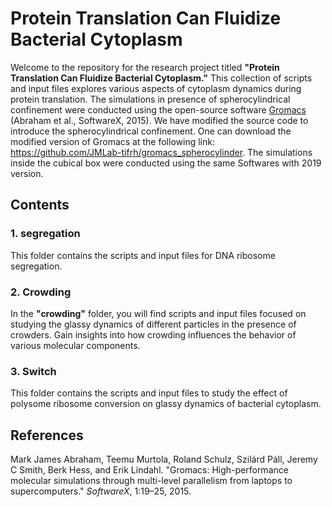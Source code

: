 # Protein Translation Can Fluidize Bacterial Cytoplasm

Welcome to the repository for the research project titled **"Protein Translation Can Fluidize Bacterial Cytoplasm."** This collection of scripts and input files explores various aspects of cytoplasm dynamics during protein translation. The simulations in presence of spherocylindrical confinement were conducted using the open-source software [Gromacs](http://www.gromacs.org/) (Abraham et al., SoftwareX, 2015). We have modified the source code to introduce the spherocylindrical confinement. One can download the modified version of Gromacs at the following link: https://github.com/JMLab-tifrh/gromacs_spherocylinder. The simulations inside the cubical box were conducted using the same Softwares with 2019 version.

## Contents

### 1. segregation
This folder contains the scripts and input files for DNA ribosome segregation.

### 2. Crowding
In the **"crowding"** folder, you will find scripts and input files focused on studying the glassy dynamics of different particles in the presence of crowders. Gain insights into how crowding influences the behavior of various molecular components.

### 3. Switch
This folder contains the scripts and input files to study the effect of polysome ribosome conversion on glassy dynamics of bacterial cytoplasm.



## References
Mark James Abraham, Teemu Murtola, Roland Schulz, Szilárd Páll, Jeremy C Smith, Berk Hess, and Erik Lindahl. "Gromacs: High-performance molecular simulations through multi-level parallelism from laptops to supercomputers." *SoftwareX*, 1:19–25, 2015.
